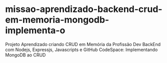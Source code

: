 # missao-aprendizado-backend-crud-em-memoria-mongodb-implementa-o
Projeto Aprendizado criando CRUD em Memória da Profissão Dev BackEnd com Nodejs, Expressjs, Javascripts e GitHub CodeSpace: Implementando MongoDB ao CRUD
